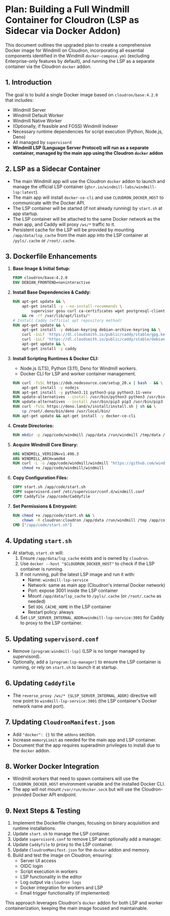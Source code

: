 # Plan: Building a Full Windmill Container for Cloudron (LSP as Sidecar via Docker Addon)

This document outlines the upgraded plan to create a comprehensive Docker image for Windmill on Cloudron, incorporating all essential components identified in the Windmill `docker-compose.yml` (excluding Enterprise-only features by default), and running the LSP as a separate container via the Cloudron `docker` addon.

## 1. Introduction

The goal is to build a single Docker image based on `cloudron/base:4.2.0` that includes:
- Windmill Server
- Windmill Default Worker
- Windmill Native Worker
- (Optionally, if feasible and FOSS) Windmill Indexer
- Necessary runtime dependencies for script execution (Python, Node.js, Deno)
- All managed by `supervisord`
- **Windmill LSP (Language Server Protocol) will run as a separate container, managed by the main app using the Cloudron `docker` addon**

## 2. LSP as a Sidecar Container

- The main Windmill app will use the Cloudron `docker` addon to launch and manage the official LSP container (`ghcr.io/windmill-labs/windmill-lsp:latest`).
- The main app will install `docker-ce-cli` and use `CLOUDRON_DOCKER_HOST` to communicate with the Docker API.
- The LSP container will be started (if not already running) by `start.sh` at app startup.
- The LSP container will be attached to the same Docker network as the main app, and Caddy will proxy `/ws/*` traffic to it.
- Persistent cache for the LSP will be provided by mounting `/app/data/lsp_cache` from the main app into the LSP container at `/pyls/.cache` or `/root/.cache`.

## 3. Dockerfile Enhancements

1.  **Base Image & Initial Setup:**
    ```dockerfile
    FROM cloudron/base:4.2.0
    ENV DEBIAN_FRONTEND=noninteractive
    ```

2.  **Install Base Dependencies & Caddy:**
    ```dockerfile
    RUN apt-get update && \
        apt-get install -y --no-install-recommends \
            supervisor gosu curl ca-certificates wget postgresql-client gnupg apt-transport-https \
        && rm -rf /var/lib/apt/lists/*
    # Install Caddy (official apt repository method)
    RUN apt-get update && \
        apt-get install -y debian-keyring debian-archive-keyring && \
        curl -1sLf 'https://dl.cloudsmith.io/public/caddy/stable/gpg.key' | gpg --dearmor -o /usr/share/keyrings/caddy-stable-archive-keyring.gpg && \
        curl -1sLf 'https://dl.cloudsmith.io/public/caddy/stable/debian.deb.txt' | tee /etc/apt/sources.list.d/caddy-stable.list && \
        apt-get update && \
        apt-get install -y caddy
    ```

3.  **Install Scripting Runtimes & Docker CLI:**
    - Node.js (LTS), Python (3.11), Deno for Windmill workers.
    - Docker CLI for LSP and worker container management.
    ```dockerfile
    RUN curl -fsSL https://deb.nodesource.com/setup_20.x | bash - && \
        apt-get install -y nodejs
    RUN apt-get install -y python3.11 python3-pip python3.11-venv
    RUN update-alternatives --install /usr/bin/python3 python3 /usr/bin/python3.11 1
    RUN update-alternatives --install /usr/bin/pip3 pip3 /usr/bin/pip3 1
    RUN curl -fsSL https://deno.land/x/install/install.sh | sh && \
        cp /root/.deno/bin/deno /usr/local/bin/
    RUN apt-get update && apt-get install -y docker-ce-cli
    ```

4.  **Create Directories:**
    ```dockerfile
    RUN mkdir -p /app/code/windmill /app/data /run/windmill /tmp/data /app/data/lsp_cache /app/data/windmill_index
    ```

5.  **Acquire Windmill Core Binary:**
    ```dockerfile
    ARG WINDMILL_VERSION=v1.496.3
    ARG WINDMILL_ARCH=amd64
    RUN curl -L -o /app/code/windmill/windmill "https://github.com/windmill-labs/windmill/releases/download/${WINDMILL_VERSION}/windmill-${WINDMILL_ARCH}" && \
        chmod +x /app/code/windmill/windmill
    ```

6.  **Copy Configuration Files:**
    ```dockerfile
    COPY start.sh /app/code/start.sh
    COPY supervisord.conf /etc/supervisor/conf.d/windmill.conf
    COPY Caddyfile /app/code/Caddyfile
    ```

7.  **Set Permissions & Entrypoint:**
    ```dockerfile
    RUN chmod +x /app/code/start.sh && \
        chown -R cloudron:cloudron /app/data /run/windmill /tmp /app/code/windmill
    CMD ["/app/code/start.sh"]
    ```

## 4. Updating `start.sh`

- At startup, `start.sh` will:
    1. Ensure `/app/data/lsp_cache` exists and is owned by `cloudron`.
    2. Use `docker --host "$CLOUDRON_DOCKER_HOST"` to check if the LSP container is running.
    3. If not running, pull the latest LSP image and run it with:
        - Name: `windmill-lsp-service`
        - Network: same as main app (Cloudron's internal Docker network)
        - Port: expose 3001 inside the LSP container
        - Mount `/app/data/lsp_cache` to `/pyls/.cache` (or `/root/.cache` as needed)
        - Set `XDG_CACHE_HOME` in the LSP container
        - Restart policy: always
    4. Set `LSP_SERVER_INTERNAL_ADDR=windmill-lsp-service:3001` for Caddy to proxy to the LSP container.

## 5. Updating `supervisord.conf`

- Remove `[program:windmill-lsp]` (LSP is no longer managed by supervisord).
- Optionally, add a `[program:lsp-manager]` to ensure the LSP container is running, or rely on `start.sh` to launch it at startup.

## 6. Updating `Caddyfile`

- The `reverse_proxy /ws/* {$LSP_SERVER_INTERNAL_ADDR}` directive will now point to `windmill-lsp-service:3001` (the LSP container's Docker network name and port).

## 7. Updating `CloudronManifest.json`

- Add `"docker": {}` to the `addons` section.
- Increase `memoryLimit` as needed for the main app and LSP container.
- Document that the app requires superadmin privileges to install due to the `docker` addon.

## 8. Worker Docker Integration

- Windmill workers that need to spawn containers will use the `CLOUDRON_DOCKER_HOST` environment variable and the installed Docker CLI.
- The app will not mount `/var/run/docker.sock` but will use the Cloudron-provided Docker API endpoint.

## 9. Next Steps & Testing

1. Implement the Dockerfile changes, focusing on binary acquisition and runtime installations.
2. Update `start.sh` to manage the LSP container.
3. Update `supervisord.conf` to remove LSP and optionally add a manager.
4. Update `Caddyfile` to proxy to the LSP container.
5. Update `CloudronManifest.json` for the `docker` addon and memory.
6. Build and test the image on Cloudron, ensuring:
    - Server UI access
    - OIDC login
    - Script execution in workers
    - LSP functionality in the editor
    - Log output via `cloudron logs`
    - Docker integration for workers and LSP
    - Email trigger functionality (if implemented)

This approach leverages Cloudron's `docker` addon for both LSP and worker containerization, keeping the main image focused and maintainable.
